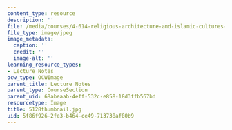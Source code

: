 ```yaml
---
content_type: resource
description: ''
file: /media/courses/4-614-religious-architecture-and-islamic-cultures-fall-2002/5f86f9262fe3b464ce49713738af80b9_5128thumbnail.jpg
file_type: image/jpeg
image_metadata:
  caption: ''
  credit: ''
  image-alt: ''
learning_resource_types:
- Lecture Notes
ocw_type: OCWImage
parent_title: Lecture Notes
parent_type: CourseSection
parent_uid: 68abeaab-4eff-532c-e858-18d3ffb567bd
resourcetype: Image
title: 5128thumbnail.jpg
uid: 5f86f926-2fe3-b464-ce49-713738af80b9
---
```

